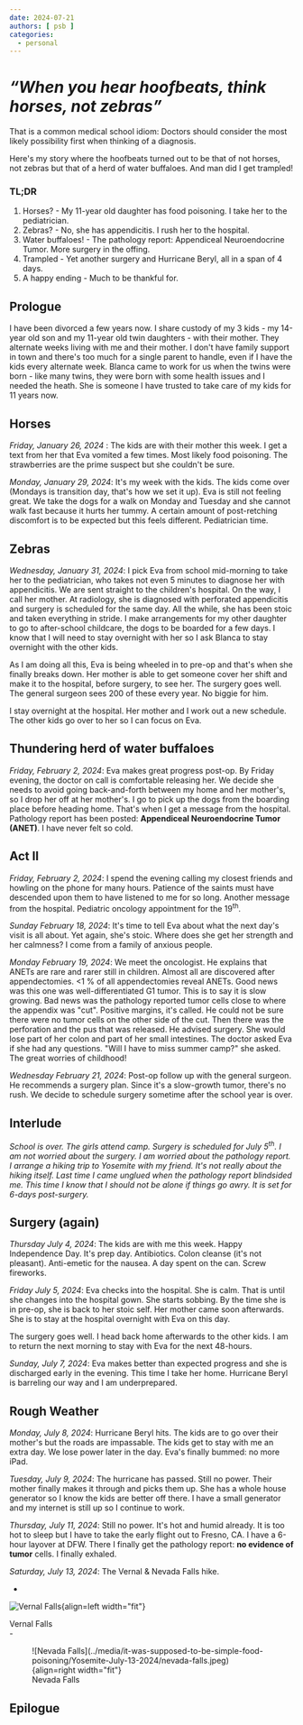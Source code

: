 ```yaml
---
date: 2024-07-21
authors: [ psb ]
categories:
  - personal
---
```


# _&#8220;When you hear hoofbeats, think horses, not zebras&#8221;_

That is a common medical school idiom: Doctors should consider the most likely possibility first when thinking of a
diagnosis.

Here's my story where the hoofbeats turned out to be that of not horses, not zebras but that of a herd of water
buffaloes. And man did I get trampled!

### TL;DR

1. Horses? - My 11-year old daughter has food poisoning. I take her to the pediatrician.
2. Zebras? - No, she has appendicitis. I rush her to the hospital.
3. Water buffaloes! - The pathology report: Appendiceal Neuroendocrine Tumor. More surgery in the offing.
4. Trampled - Yet another surgery and Hurricane Beryl, all in a span of 4 days.
5. A happy ending - Much to be thankful for.

## Prologue

I have been divorced a few years now. I share custody of my 3 kids - my 14-year old son and my 11-year old twin
daughters - with their mother. They alternate weeks living with me and their mother. I don't have family support in town
and there's too much for a single parent to handle, even if I have the kids every alternate week. Blanca came to work
for us when the twins were born - like many twins, they were born with some health issues and I needed the heath. She is
someone I have trusted to take care of my kids for 11 years now.

## Horses

_Friday, January 26, 2024_ : The kids are with their mother this week. I get a text from her that Eva vomited a few
times. Most likely food poisoning. The strawberries are the prime suspect but she couldn't be sure.

_Monday, January 29, 2024_: It's my week with the kids. The kids come over (Mondays is transition day, that's how we set
it up). Eva is still not feeling great. We take the dogs for a walk on Monday and Tuesday and she cannot walk fast
because it hurts her tummy. A certain amount of post-retching discomfort is to be expected but this feels different.
Pediatrician time.

## Zebras

_Wednesday, January 31, 2024_: I pick Eva from school mid-morning to take her to the pediatrician, who takes not even 5
minutes to diagnose her with appendicitis. We are sent straight to the children's hospital. On the way, I call her
mother. At radiology, she is diagnosed with perforated appendicitis and surgery is scheduled for the same day. All the
while, she has been stoic and taken everything in stride. I make arrangements for my other daughter to go to
after-school childcare, the dogs to be boarded for a few days. I know that I will need to stay overnight with her so I
ask Blanca to stay overnight with the other kids.

As I am doing all this, Eva is being wheeled in to pre-op and that's when she finally breaks down.
Her mother is able to get someone cover her shift and make it to the hospital, before surgery, to see her.
The surgery goes well. The general surgeon sees 200 of these every year. No biggie for him.

I stay overnight at the hospital. Her mother and I work out a new schedule. The other kids go over to her so I can focus
on Eva.

## Thundering herd of water buffaloes

_Friday, February 2, 2024_: Eva makes great progress post-op. By Friday evening, the doctor on call is comfortable
releasing her. We decide she needs to avoid going back-and-forth between my home and her mother's, so I drop her off at
her mother's. I go to pick up the dogs from the boarding place before heading home. That's when I get a message from the
hospital. Pathology report has been posted:  **Appendiceal Neuroendocrine Tumor (ANET)**. I have never felt so cold.

## Act II

_Friday, February 2, 2024_: I spend the evening calling my closest friends and howling on the phone for many hours.
Patience of the saints must have descended upon them to have listened to me for so long. Another message from the
hospital. Pediatric oncology appointment for the 19<sup>th</sup>.

_Sunday February 18, 2024_: It's time to tell Eva about what the next day's visit is all about. Yet again, she's stoic.
Where does she get her strength and her calmness? I come from a family of anxious people.

_Monday February 19, 2024_: We meet the oncologist. He explains that ANETs are rare and rarer still in children. Almost
all are discovered after appendectomies. <1 % of all appendectomies reveal ANETs. Good news was this one was
well-differentiated G1 tumor. This is to say it is slow growing. Bad news was the pathology reported tumor cells close
to where the appendix was "cut". Positive margins, it's called. He could not be sure there were no tumor cells on the
other side of the cut. Then there was the perforation and the pus that was released. He advised surgery. She would lose
part of her colon and part of her small intestines. The doctor asked Eva if she had any questions. "Will I have to miss
summer camp?" she asked. The great worries of childhood!

_Wednesday February 21, 2024_: Post-op follow up with the general surgeon. He recommends a surgery plan. Since it's a
slow-growth tumor, there's no rush. We decide to schedule surgery sometime after the school year is over.

## Interlude

_School is over. The girls attend camp. Surgery is scheduled for July 5<sup>th</sup>.
I am not worried about the surgery. I am worried about the pathology report.
I arrange a hiking trip to Yosemite with my friend. It's not really about the hiking itself.
Last time I came unglued when the pathology report blindsided me.
This time I know that I should not be alone if things go awry.
It is set for 6-days post-surgery._

## Surgery (again)

_Thursday July 4, 2024_: The kids are with me this week. Happy Independence Day. It's prep day. Antibiotics. Colon
cleanse (it's not pleasant). Anti-emetic for the nausea. A day spent on the can. Screw fireworks.

_Friday July 5, 2024_: Eva checks into the hospital. She is calm. That is until she changes into the hospital gown. She
starts sobbing. By the time she is in pre-op, she is back to her stoic self. Her mother came soon afterwards. She is to
stay at the hospital overnight with Eva on this day.

The surgery goes well. I head back home afterwards to the other kids. I am to return the next morning to stay with Eva
for the next 48-hours.

_Sunday, July 7, 2024_: Eva makes better than expected progress and she is discharged early in the evening. This time I
take her home. Hurricane Beryl is barreling our way and I am underprepared.

## Rough Weather

_Monday, July 8, 2024_: Hurricane Beryl hits. The kids are to go over their mother's but the roads are impassable. The
kids get to stay with me an extra day. We lose power later in the day. Eva's finally bummed: no more iPad.

_Tuesday, July 9, 2024_: The hurricane has passed. Still no power. Their mother finally makes it through and picks them
up. She has a whole house generator so I know the kids are better off there. I have a small generator and my internet is
still up so I continue to work.

_Thursday, July 11, 2024_: Still no power. It's hot and humid already. It is too hot to sleep but I have to take the
early flight out to Fresno, CA. I have a 6-hour layover at DFW. There I finally get the pathology report: **no evidence
of tumor** cells. I finally exhaled.

_Saturday, July 13, 2024_: The Vernal & Nevada Falls hike.

<div class="grid cards" markdown>

- <figure markdown="span">

![Vernal Falls](../media/it-was-supposed-to-be-simple-food-poisoning/Yosemite-July-13-2024/vernal-falls.jpeg){align=left
width="fit"}
<figcaption>Vernal Falls</figcaption>
</figure>
- <figure markdown="span">
![Nevada Falls](../media/it-was-supposed-to-be-simple-food-poisoning/Yosemite-July-13-2024/nevada-falls.jpeg){align=right width="fit"}
<figcaption>Nevada Falls</figcaption>
</figure>

</div>

## Epilogue



